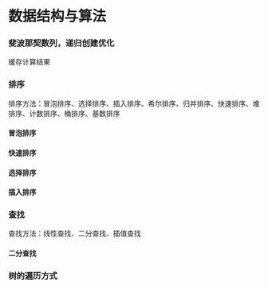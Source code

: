 # 数据结构与算法

### **斐波那契数列，递归创建优化**

缓存计算结果

### **排序**

排序方法：冒泡排序、选择排序、插入排序、希尔排序、归并排序、快速排序、堆排序、计数排序、桶排序、基数排序

#### **冒泡排序**
#### **快速排序**
#### **选择排序**
#### **插入排序**

### **查找**

查找方法：线性查找、二分查找、插值查找

#### **二分查找**

### **树的遍历方式**
